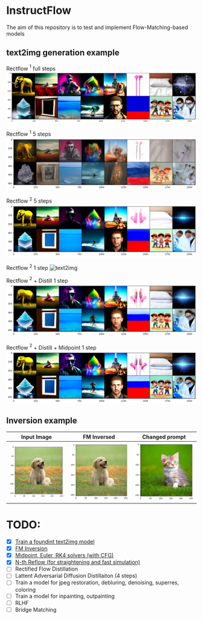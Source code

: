 # InstructFlow
The aim of this repository is to test and implement Flow-Matching-based models


## text2img generation example
Rectflow $^1$ full steps
![text2img](images/text2img.png)

Rectflow $^1$ 5 steps
![text2img](images/recflow_1_5_steps.png)

Rectflow $^2$ 5 steps
![text2img](images/recflow_2_5_steps.png)

Rectflow $^2$ 1 step
![text2img](images/rectflow_2_1step.png)

Rectflow $^2$ + Distill 1 step
![text2img](images/rectflow_2_distill_1step.png)

Rectflow $^2$ + Distill + Midpoint 1 step
![text2img](images/rectflow_2_distill_1_step_midpoint.png)

## Inversion example
Input Image                                             |  FM Inversed                                                 |  Changed prompt
:------------------------------------------------------:|:------------------------------------------------------------:|:---------------------------------------:
<img src="images/puppy.png" alt="drawing" width="350"/> | <img src="images/puppy_rec.png" alt="drawing" width="350"/>  |  <img src="images/kitten.png" alt="drawing" width="350"/>

# TODO:
- [x] [Train a foundint text2img model](sd_2_fm_finetuning.ipynb)
- [x] [FM Inversion](https://github.com/leffff/InstructFlow/blob/main/sd_2_fm_inversion.ipynb)
- [x] [Midpoint, Euler, RK4 solvers (with CFG)](https://github.com/leffff/InstructFlow/blob/main/instructflow/generation.py)
- [x] [N-th Reflow (for straightening and fast simulation)](https://github.com/leffff/InstructFlow/blob/main/sd_2_fm_finetuning_reflow_k_order.ipynb)
- [ ] Rectified Flow Distillation
- [ ] Lattent Adversarial Diffusion Distillaiton (4 steps)
- [ ] Train a model for jpeg restoration, debluring, denoising, superres, coloring
- [ ] Train a model for inpainting, outpainting
- [ ] RLHF
- [ ] Bridge Matching
